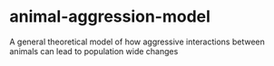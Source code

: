 # animal-aggression-model
A general theoretical model of how aggressive interactions between animals can lead to population wide changes
